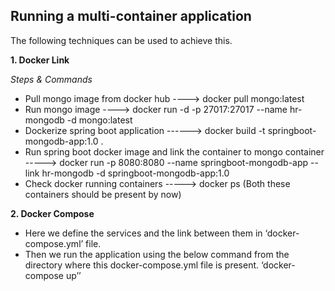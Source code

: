 Running a multi-container application
--------------------------------------

The following techniques can be used to achieve this.

**1. Docker Link**

_Steps & Commands_

 * Pull mongo image from docker hub ---->  docker pull mongo:latest
 * Run mongo image  ----> docker run -d -p 27017:27017 --name hr-mongodb -d mongo:latest
 * Dockerize spring boot application ------> docker build -t springboot-mongodb-app:1.0 .
 * Run spring boot docker image and link the container to mongo container -----> docker run -p 8080:8080 --name springboot-mongodb-app --link hr-mongodb -d springboot-mongodb-app:1.0
 * Check docker running containers -----> docker ps (Both these containers should be present by now)


**2. Docker Compose**
* Here we define the services and the link between them in ‘docker-compose.yml’ file.
* Then we run the application using the below command from the directory where this docker-compose.yml file is present.
‘docker-compose up’’




